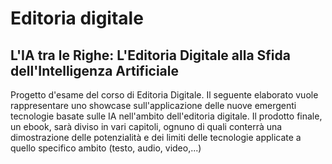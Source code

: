 # Editoria digitale
## L'IA tra le Righe: L'Editoria Digitale alla Sfida dell'Intelligenza Artificiale
Progetto d'esame del corso di Editoria Digitale.
Il seguente elaborato vuole rappresentare uno showcase sull'applicazione delle nuove emergenti tecnologie basate sulle IA nell'ambito dell'editoria digitale.
Il prodotto finale, un ebook, sarà diviso in vari capitoli, ognuno di quali conterrà una dimostrazione delle potenzialità e dei limiti delle tecnologie applicate a quello specifico ambito (testo, audio, video,...)
